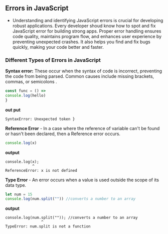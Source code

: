 ## Errors in JavaScript

- Understanding and identifying JavaScript errors is crucial for developing robust applications. Every developer shoud know how to spot and fix JavaScript error for building strong apps. Proper error handling ensures code quality, maintains program flow, and enhances user experience by preventing unexpected crashes. It also helps you find and fix bugs quickly, making your code better and faster.

### Different Types of Errors in JavaScript

**Syntax error:** These occur when the syntax of code is incorrect, preventing the code from being parsed. Common causes include missing brackets, commas, or semicolons .

```js
const func = () =>
console.log(hello)
}
```

**out put**

```
SyntaxError: Unexpected token }
```

**Reference Error** - In a case where the reference of variable can't be found or hasn't been declared, then a Reference error occurs.

```js
console.log(x)
```

**output**

```
console.log(x);
            ^
ReferenceError: x is not defined
```

**Type Error** - An error occurs when a value is used outside the scope of its data type.

```js
let num = 15
console.log(num.split("")) //converts a number to an array
```

**output**

```
console.log(num.split("")); //converts a number to an array
                ^
TypeError: num.split is not a function

```
